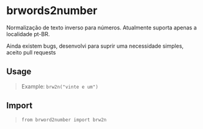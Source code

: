 # brwords2number

Normalização de texto inverso para números. Atualmente suporta apenas a localidade pt-BR.

Ainda existem bugs, desenvolvi para suprir uma necessidade simples, aceito pull requests

## Usage

> Example: `brw2n("vinte e um")`

## Import

> `from brword2number import brw2n`
